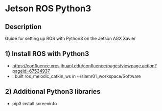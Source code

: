 # Jetson ROS Python3

## Description
Guide for setting up ROS with Python3 on the Jetson AGX Xavier

## 1) Install ROS with Python3
* https://confluence.xrcs.jhuapl.edu/confluence/pages/viewpage.action?pageId=67534937
* I built ros_melodic_catkin_ws in ~/slamr01_workspace/Software

## 2) Additional Python3 libraries
* pip3 install screeninfo